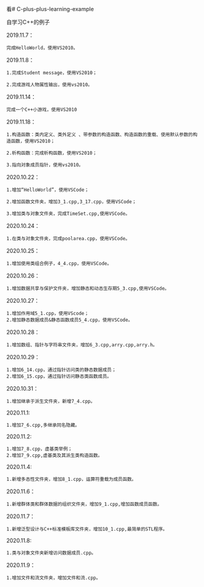 看# C-plus-plus-learning-example

自学习C++的例子

2019.11.7：

	完成HelloWorld，使用VS2010。
	
2019.11.8：

	1.完成Student message，使用VS2010；
	
	2.完成游戏人物属性输出，使用vs2010。
	
2019.11.14：

	完成一个C++小游戏，使用VS2010
	
2019.11.18：

	1.构造函数：类内定义、类外定义 、带参数的构造函数、构造函数的重载、使用默认参数的构造函数，使用VS2010；
	
	2.析构函数：完成析构函数，使用VS2010；
	
	3.指向对象成员指针，使用vs2010。

2020.10.22：
	
	1.增加“HelloWorld”，使用VSCode；
	
	2.增加函数文件夹，增加3_1.cpp,3_17.cpp，使用VSCode；
	
	3.增加类与对象文件夹，完成TimeSet.cpp,使用VSCode。

2020.10.24：

	1.在类与对象文件夹，完成poolarea.cpp，使用VSCode。
	
2020.10.25：

	1.增加使用类组合例子，4_4.cpp，使用VSCode。
	
2020.10.26：
	
	1.增加数据共享与保护文件夹，增加静态和动态生存期5_3.cpp,使用VSCode。

2020.10.27：

	1.增加作用域5_1.cpp，使用VScode；
	2.增加静态数据成员&静态函数成员5_4.cpp，使用VSCode。

2020.10.28：

	1.增加数组、指针与字符串文件夹，增加6_3.cpp,arry.cpp,arry.h。

2020.10.29：

	1.增加6_14.cpp，通过指针访问类的静态数据成员；
	2.增加6_15.cpp，通过指针访问静态类函数成员。
	
2020.10.31：

	1.增加继承于派生文件夹，新增7_4.cpp。

2020.11.1:

	1.增加7_6.cpp,多继承同名隐藏。

2020.11.2:

	1.增加7_8.cpp，虚基类举例；
	2.增加7_9.cpp,虚基类及其派生类构造函数。

2020.11.4:

	1.新增多态性文件夹，增加8_1.cpp，运算符重载为成员函数。

2020.11.6：

	1.新增群体类和群体数据的组织文件夹，增加9_1.cpp,增加函数成员函数。

2020.11.7：

	1.新增泛型设计与C++标准模板库文件夹，增加10_1.cpp,最简单的STL程序。

2020.11.8:

	1.类与对象文件夹新增访问数据成员.cpp。

2020.11.9：

	1.增加文件和流文件夹，增加文件和流.cpp。